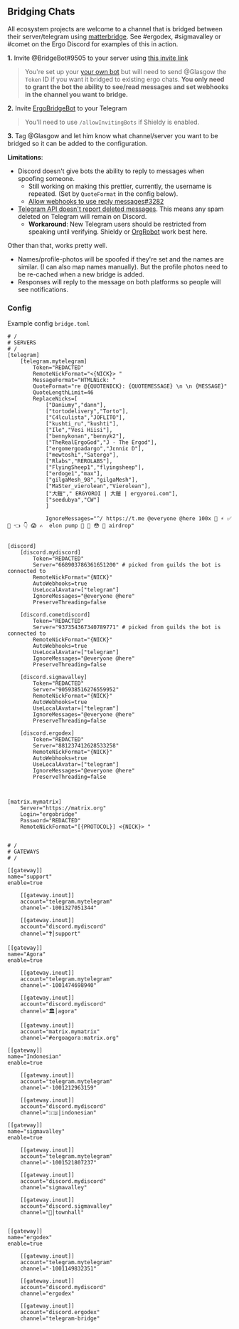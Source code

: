 ## Bridging Chats

All ecosystem projects are welcome to a channel that is bridged between their server/telegram using [matterbridge](https://github.com/42wim/matterbridge). See #ergodex, #sigmavalley or #comet on the Ergo Discord for examples of this in action.

**1.** Invite @BridgeBot#9505 to your server using [this invite link](https://discordapp.com/oauth2/authorize?&client_id=910495131646455808&scope=bot&permissions=536870912)

> You're set up your [your own bot](https://github.com/42wim/matterbridge/wiki/Discord-bot-setup) but will need to send @Glasgow the `Token` ID if you want it bridged to existing ergo chats. **You only need to grant the bot the ability to see/read messages and set webhooks in the channel you want to bridge.** 

**2.** Invite [ErgoBridgeBot](https://t.me/ErgoBridgeBot) to your Telegram

> You'll need to use `/allowInvitingBots` if Shieldy is enabled.  

**3.** Tag @Glasgow and let him know what channel/server you want to be bridged so it can be added to the configuration. 

**Limitations**:
- Discord doesn't give bots the ability to reply to messages when spoofing someone. 
  - Still working on making this prettier, currently, the username is repeated. (Set by `QuoteFormat` in the config below).
  - [Allow webhooks to use reply messages#3282](https://github.com/discord/discord-api-docs/discussions/3282)
- [Telegram API doesn't report deleted messages](https://github.com/42wim/matterbridge/wiki/FAQ#matterbridge-is-not-deleting-messages-from-telegram-to-other-bridges). This means any spam deleted on Telegram will remain on Discord.  
   - **Workaround**: New Telegram users should be restricted from speaking until verifying. Shieldy or [OrgRobot](http://orgrobot.io/) work best here. 

Other than that, works pretty well. 
- Names/profile-photos will be spoofed if they're set and the names are similar. (I can also map names manually). But the profile photos need to be re-cached when a new bridge is added. 
- Responses will reply to the message on both platforms so people will see notifications. 

### Config

Example config `bridge.toml`

```
# / 
# SERVERS
# / 
[telegram]
    [telegram.mytelegram]
        Token="REDACTED"
        RemoteNickFormat="<{NICK}> "
        MessageFormat="HTMLNick: "
        QuoteFormat="re @{QUOTENICK}: {QUOTEMESSAGE} \n \n {MESSAGE}"
        QuoteLengthLimit=46
        ReplaceNicks=[
            ["Daniumy","dann"], 
            ["tortodelivery","Torto"],
            ["C4lculista","JOFLITO"],
            ["kushti_ru","kushti"],
            ["Ile","Vesi Hiisi"],
            ["bennykonan","bennyk2"],
            ["TheRealErgoGod","J - The Ergod"],
            ["ergomergoadargo","Jεnniε D"],
            ["mewtoshi","Satergo"],
            ["Rlabs","REROLABS"],
            ["FlyingSheep1","flyingsheep"],
            ["erdoge1","max"],
            ["gilgaMesh_98","gilgaMesh"],
            ["MaSter_vierolean","Vierolean"],
            ["大鎧"," ERGYOROI | 大鎧 | ergyoroi.com"],
            ["seedubya","CW"]
            ]
            
            IgnoreMessages="^/ https://t.me @everyone @here 100x 💎 ⚡️ ✅ 🚀 👈 👇 😱 ✍️  elon pump 🎉 🎊 😳 🤗 airdrop"


[discord]
    [discord.mydiscord]
        Token="REDACTED" 
        Server="668903786361651200" # picked from guilds the bot is connected to
        RemoteNickFormat="{NICK}"
        AutoWebhooks=true
        UseLocalAvatar=["telegram"]
        IgnoreMessages="@everyone @here"
        PreserveThreading=false
    
    [discord.cometdiscord]
        Token="REDACTED" 
        Server="937354367340789771" # picked from guilds the bot is connected to
        RemoteNickFormat="{NICK}"
        AutoWebhooks=true
        UseLocalAvatar=["telegram"]
        IgnoreMessages="@everyone @here"
        PreserveThreading=false

    [discord.sigmavalley]
        Token="REDACTED" 
        Server="905938516276559952" 
        RemoteNickFormat="{NICK}"
        AutoWebhooks=true
        UseLocalAvatar=["telegram"]
        IgnoreMessages="@everyone @here"
        PreserveThreading=false

    [discord.ergodex]
        Token="REDACTED" 
        Server="881237412628533258" 
        RemoteNickFormat="{NICK}"
        AutoWebhooks=true
        UseLocalAvatar=["telegram"]
        IgnoreMessages="@everyone @here"
        PreserveThreading=false



[matrix.mymatrix]
    Server="https://matrix.org"
    Login="ergobridge"
    Password="REDACTED"
    RemoteNickFormat="[{PROTOCOL}] <{NICK}> "


# / 
# GATEWAYS
# / 

[[gateway]]
name="support"
enable=true

    [[gateway.inout]]
    account="telegram.mytelegram"
    channel="-1001327051344"

    [[gateway.inout]]
    account="discord.mydiscord"
    channel="❓│support"

[[gateway]]
name="Agora"
enable=true

    [[gateway.inout]]
    account="telegram.mytelegram"
    channel="-1001474698940"

    [[gateway.inout]]
    account="discord.mydiscord"
    channel="🏛│agora"

    [[gateway.inout]]
    account="matrix.mymatrix"
    channel="#ergoagora:matrix.org"

[[gateway]]
name="Indonesian"
enable=true

    [[gateway.inout]]
    account="telegram.mytelegram"
    channel="-1001212963159"

    [[gateway.inout]]
    account="discord.mydiscord"
    channel="🇮🇩│indonesian" 

[[gateway]]
name="sigmavalley"
enable=true

    [[gateway.inout]]
    account="telegram.mytelegram"
    channel="-1001521807237"

    [[gateway.inout]]
    account="discord.mydiscord"
    channel="sigmavalley" 

    [[gateway.inout]]
    account="discord.sigmavalley"
    channel="🌈│townhall" 


[[gateway]]
name="ergodex"
enable=true

    [[gateway.inout]]
    account="telegram.mytelegram"
    channel="-1001149832351"

    [[gateway.inout]]
    account="discord.mydiscord"
    channel="ergodex"

    [[gateway.inout]]
    account="discord.ergodex"
    channel="telegram-bridge"
```